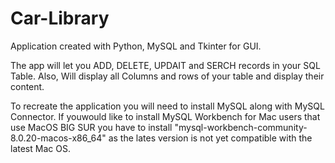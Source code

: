 # Car-Library
Application created with Python, MySQL and Tkinter for GUI.

The app will let you ADD, DELETE, UPDAIT and SERCH records in your SQL Table. Also, Will display all Columns and rows of your table and display their content.

To recreate the application you will need to install MySQL along with MySQL Connector. 
If youwould like to install MySQL Workbench for Mac users that use MacOS BIG SUR you have to install "mysql-workbench-community-8.0.20-macos-x86_64" as the lates version is not yet compatible with the latest Mac OS.
